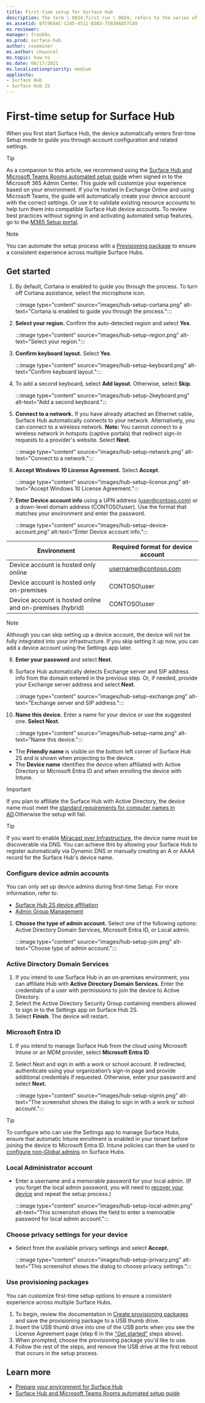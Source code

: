 ```yaml
---
title: First-time setup for Surface Hub
description: The term \ 0034;first run \ 0034; refers to the series of steps you'll go through the first-time you power up your Microsoft Surface Hub, and means the same thing as \ 0034;out-of-box experience \ 0034; (OOBE). This section will walk you through the process.
ms.assetid: 07C9E84C-1245-4511-B3B3-75939AD57C49
ms.reviewer: 
manager: frankbu
ms.prod: surface-hub
author: coveminer
ms.author: chauncel
ms.topic: how-to
ms.date: 08/17/2021
ms.localizationpriority: medium
appliesto:
- Surface Hub 
- Surface Hub 2S
---
```


# First-time setup for Surface Hub

When you first start Surface Hub, the device automatically enters first-time Setup mode to guide you through account configuration and related settings.

> [!TIP]
> As a companion to this article, we recommend using the [Surface Hub and Microsoft Teams Rooms automated setup guide](https://go.microsoft.com/fwlink/?linkid=2221605) when signed in to the Microsoft 365 Admin Center. This guide will customize your experience based on your environment. If you're hosted in Exchange Online and using Microsoft Teams, the guide will automatically create your device account with the correct settings. Or use it to validate existing resource accounts to help turn them into compatible Surface Hub device accounts. To review best practices without signing in and activating automated setup features, go to the [M365 Setup portal](https://go.microsoft.com/fwlink/?linkid=2222648). 

> [!NOTE]
> You can automate the setup process with a [Provisioning package](#use-provisioning-packages) to ensure a consistent experience across multiple Surface Hubs.

## Get started

1. By default, Cortana is enabled to guide you through the process. To turn off Cortana assistance, select the microphone icon.

    :::image type="content" source="images/hub-setup-cortana.png" alt-text="Cortana is enabled to guide you through the process.":::

2. **Select your region.** Confirm the auto-detected region and select **Yes**.

    :::image type="content" source="images/hub-setup-region.png" alt-text="Select your region.":::

3. **Confirm keyboard layout.** Select **Yes**.

    :::image type="content" source="images/hub-setup-keyboard.png" alt-text="Confirm keyboard layout.":::

4. To add a second keyboard, select **Add layout**. Otherwise, select **Skip**.

    :::image type="content" source="images/hub-setup-2keyboard.png" alt-text="Add a second keyboard.":::

5. **Connect to a network.** If you have already attached an Ethernet cable, Surface Hub automatically connects to your network. Alternatively, you can connect to a wireless network. **Note:** You cannot connect to a wireless network in hotspots (captive portals) that redirect sign-in requests to a provider's website. Select **Next**.

    :::image type="content" source="images/hub-setup-network.png" alt-text="Connect to a network.":::

6. **Accept Windows 10 License Agreement.** Select **Accept**.

    :::image type="content" source="images/hub-setup-license.png" alt-text="Accept Windows 10 License Agreement.":::

7. **Enter Device account info** using a UPN address (user@contoso.com) or a down-level domain address (CONTOSO\user). Use the format that matches your environment and enter the password.

    :::image type="content" source="images/hub-setup-device-account.png" alt-text="Enter Device account info.":::

  | Environment                                              | Required format for device account |
  | -------------------------------------------------------- | ---------------------------------- |
  | Device account is hosted only online                     | username@contoso.com               |
  | Device account is hosted only on-premises                | CONTOSO\user                       |
  | Device account is hosted online and on-premises (hybrid) | CONTOSO\user                       |

  > [!NOTE]
  > Although you can skip setting up a device account, the device will not be fully integrated into your infrastructure. If you skip setting it up now, you can add a device account using the Settings app later.

8. **Enter your password** and select **Next**.

9. Surface Hub automatically detects Exchange server and SIP address info from the domain entered in the previous step. Or, if needed, provide your Exchange server address and select **Next**.

    :::image type="content" source="images/hub-setup-exchange.png" alt-text="Exchange server and SIP address.":::

10. **Name this device.** Enter a name for your device or use the suggested one. **Select Next**.

    :::image type="content" source="images/hub-setup-name.png" alt-text="Name this device.":::

   - The **Friendly name** is visible on the bottom left corner of Surface Hub 2S and is shown when projecting to the device.
   - The **Device name** identifies the device when affiliated with Active Directory or Microsoft Entra ID and when enrolling the device with Intune.

   > [!IMPORTANT]
   > If you plan to affiliate the Surface Hub with Active Directory, the device name must meet the [standard requirements for computer names in AD](/troubleshoot/windows-server/identity/naming-conventions-for-computer-domain-site-ou#computer-names).Otherwise the setup will fail.

   > [!TIP]
   > If you want to enable [Miracast over Infrastructure](miracast-over-infrastructure.md), the device name must be discoverable via DNS. You can achieve this by allowing your Surface Hub to register automatically via Dynamic DNS or manually creating an A or AAAA record for the Surface Hub's device name.

### Configure device admin accounts

You can only set up device admins during first-time Setup. For more information, refer to:

- [Surface Hub 2S device affiliation](/surface-hub/prepare-your-environment-for-surface-hub#device-affiliation)
- [Admin Group Management](admin-group-management-for-surface-hub.md)

1. **Choose the type of admin account.** Select one of the following options: Active Directory Domain Services, Microsoft Entra ID, or Local admin.

    :::image type="content" source="images/hub-setup-join.png" alt-text="Choose type of admin account.":::

### Active Directory Domain Services

1. If you intend to use Surface Hub in an on-premises environment, you can affiliate Hub with **Active Directory Domain Services**.  Enter the credentials of a user with permissions to join the device to Active Directory.
2. Select the Active Directory Security Group containing members allowed to sign in to the Settings app on Surface Hub 2S.
3. Select **Finish**. The device will restart.

<a name='microsoft-azure-active-directory'></a>

### Microsoft Entra ID

1. If you intend to manage Surface Hub from the cloud using Microsoft Intune or an MDM provider, select **Microsoft Entra ID**.
2. Select Next and sign in with a work or school account. If redirected, authenticate using your organization’s sign-in page and provide additional credentials if requested. Otherwise, enter your password and select **Next.**

    :::image type="content" source="images/hub-setup-signin.png" alt-text="The screenshot shows the dialog to sign in with a work or school account.":::

> [!TIP]
> To configure who can use the Settings app to manage Surface Hubs, ensure that automatic Intune enrollment is enabled in your tenant before joining the device to Microsoft Entra ID. Intune policies can then be used to [configure non-Global admins](surface-hub-2s-nonglobal-admin.md) on Surface Hubs.

### Local Administrator account

- Enter a username and a memorable password for your local admin. (If you forget the local admin password, you will need to [recover your device](surface-hub-2s-recover-reset.md) and repeat the setup process.)  

    :::image type="content" source="images/hub-setup-local-admin.png" alt-text="This screenshot shows the field to enter a memorable password for local admin account.":::

### Choose privacy settings for your device

- Select from the available privacy settings and select **Accept.**

    :::image type="content" source="images/hub-setup-privacy.png" alt-text="This screenshot shows the dialog to choose privacy settings.":::

### Use provisioning packages

You can customize first-time setup options to ensure a consistent experience across multiple Surface Hubs.

1. To begin, review the documentation in [Create provisioning packages](provisioning-packages-for-surface-hub.md) and save the provisioning package to a USB thumb drive.
2. Insert the USB thumb drive into one of the USB ports when you see the License Agreement page (step 6 in the ["Get started"](#get-started) steps above).
3. When prompted, choose the provisioning package you'd like to use.
4. Follow the rest of the steps, and remove the USB drive at the first reboot that occurs in the setup process.

## Learn more

- [Prepare your environment for Surface Hub](prepare-your-environment-for-surface-hub.md)
- [Surface Hub and Microsoft Teams Rooms automated setup guide](https://go.microsoft.com/fwlink/?linkid=2221605)
